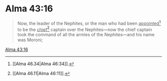 # Alma 43:16

> Now, the leader of the Nephites, or the man who had been <u>appointed</u>[^a] to be the <u>chief</u>[^b] captain over the Nephites—now the chief captain took the command of all the armies of the Nephites—and his name was Moroni;

[Alma 43:16](https://www.churchofjesuschrist.org/study/scriptures/bofm/alma/43?lang=eng&id=p16#p16)


[^a]: [[Alma 46.34|Alma 46:34]].  
[^b]: [[Alma 46.11|Alma 46:11]].  
